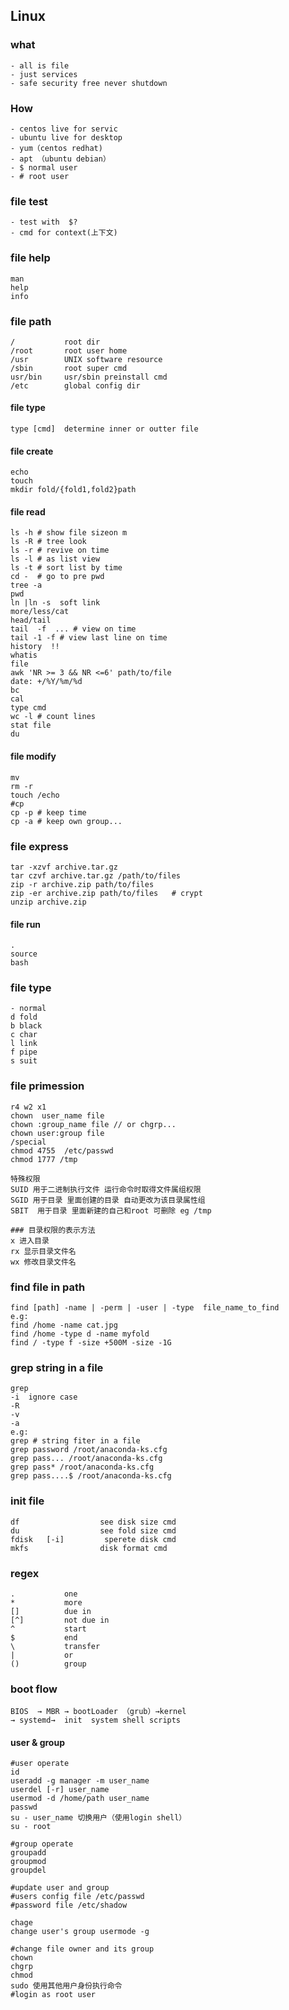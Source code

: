 ## Linux

### what 
```
- all is file
- just services
- safe security free never shutdown
```

### How 
```
- centos live for servic
- ubuntu live for desktop
- yum（centos redhat)
- apt （ubuntu debian）
- $ normal user
- # root user
```

### file test
```
- test with  $? 
- cmd for context(上下文)
```

### file help
```
man
help
info
```

### file path 
```
/           root dir
/root       root user home
/usr        UNIX software resource
/sbin       root super cmd
usr/bin     usr/sbin preinstall cmd
/etc        global config dir
```

#### file type
```
type [cmd]  determine inner or outter file

```

#### file create
```
echo 
touch
mkdir fold/{fold1,fold2}path
```

#### file read
```
ls -h # show file sizeon m 
ls -R # tree look 
ls -r # revive on time
ls -l # as list view
ls -t # sort list by time
cd -  # go to pre pwd 
tree -a
pwd
ln |ln -s  soft link
more/less/cat
head/tail
tail  -f  ... # view on time 
tail -1 -f # view last line on time
history  !!
whatis
file 
awk 'NR >= 3 && NR <=6' path/to/file
date: +/%Y/%m/%d
bc
cal
type cmd
wc -l # count lines 
stat file
du   
```

#### file modify
```
mv
rm -r 
touch /echo
#cp
cp -p # keep time
cp -a # keep own group...
```

### file express
```
tar -xzvf archive.tar.gz 
tar czvf archive.tar.gz /path/to/files
zip -r archive.zip path/to/files
zip -er archive.zip path/to/files   # crypt
unzip archive.zip

```


#### file run
```
. 
source 
bash
```

### file type
```
- normal
d fold
b black
c char
l link
f pipe
s suit
```

### file primession 
```
r4 w2 x1
chown  user_name file
chown :group_name file // or chgrp...
chown user:group file
/special 
chmod 4755  /etc/passwd
chmod 1777 /tmp

特殊权限
SUID 用于二进制执行文件 运行命令时取得文件属组权限
SGID 用于目录 里面创建的目录 自动更改为该目录属性组
SBIT  用于目录 里面新建的自己和root 可删除 eg /tmp

### 目录权限的表示方法
x 进入目录
rx 显示目录文件名
wx 修改目录文件名
```

### find file in path
```
find [path] -name | -perm | -user | -type  file_name_to_find
e.g:
find /home -name cat.jpg
find /home -type d -name myfold
find / -type f -size +500M -size -1G
```

### grep string in a file
```
grep 
-i  ignore case
-R  
-v  
-a 
e.g:
grep # string fiter in a file
grep password /root/anaconda-ks.cfg
grep pass... /root/anaconda-ks.cfg
grep pass* /root/anaconda-ks.cfg
grep pass....$ /root/anaconda-ks.cfg

```

### init file
```
df                  see disk size cmd
du                  see fold size cmd
fdisk   [-i]         sperete disk cmd
mkfs                disk format cmd
```

### regex
```
.           one
*           more
[]          due in
[^]         not due in
^           start
$           end
\           transfer
|           or
()          group
```

### boot flow
```
BIOS  → MBR → bootLoader （grub）→kernel 
→ systemd→  init  system shell scripts
```

#### user & group

```
#user operate
id
useradd -g manager -m user_name 
userdel [-r] user_name 
usermod -d /home/path user_name 
passwd 
su - user_name 切换用户（使用login shell） 
su - root

```

```
#group operate
groupadd
groupmod
groupdel

```


```
#update user and group
#users config file /etc/passwd 
#password file /etc/shadow 

chage 
change user's group usermode -g

```

```
#change file owner and its group
chown
chgrp
chmod
sudo 使用其他用户身份执行命令
#login as root user 

```
